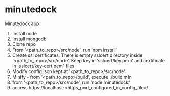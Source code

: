 minutedock
==========

Minutedock app

1. Install node
2. Install mongodb
3. Clone repo
4. From '\<path_to_repo\>/src/node', run 'npm install'
5. Create ssl certificates. There is empty sslcert directory inside '\<path_to_repo\>/src/node'. Keep key in 'sslcert/key.pem' and certificate in 'sslcert/key-cert.pem' files
6. Modify config.json kept at '\<path_to_repo\>/src/node'
7. Minify -  from '\<path_to_repo\>/build', execute ./build min
8. from '\<path_to_repo\>/src/node', run 'node minutedock'
9. access https://localhost:\<https_port_configured_in_config_file\>/
